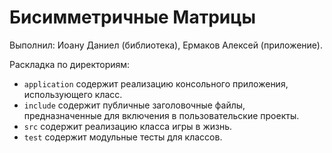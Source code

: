﻿# Бисимметричные Матрицы

Выполнил: Иоану Даниел (библиотека),
          Ермаков Алексей (приложение).

Раскладка по директориям:

  - `application` содержит реализацию консольного приложения, использующего класс.
  - `include` содержит публичные заголовочные файлы, предназначенные для
    включения в пользовательские проекты.
  - `src` содержит реализацию класса игры в жизнь.
  - `test` содержит модульные тесты для классов.
